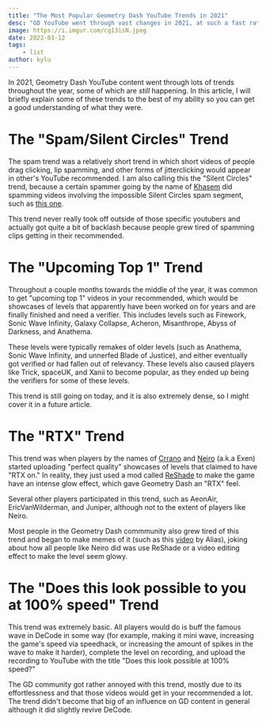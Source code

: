 ```yaml
---
title: "The Most Popular Geometry Dash YouTube Trends in 2021"
desc: "GD YouTube went through vast changes in 2021, at such a fast rate that you may have missed some of the trends that occurred. In this article, I'm going to cover four of these trends."
image: https://i.imgur.com/cg13isN.jpeg
date: 2022-03-12
tags:
	- list
author: kylu
---
```


In 2021, Geometry Dash YouTube content went through lots of trends throughout the year, some of which are *still* happening. In this article, I will briefly explain some of these trends to the best of my ability so you can get a good understanding of what they were.

# The "Spam/Silent Circles" Trend

The spam trend was a relatively short trend in which short videos of people drag clicking, lip spamming, and other forms of jitterclicking would appear in other's YouTube recommended. I am also calling this the "Silent Circles" trend, because a certain spammer going by the name of [Khasem](https://www.youtube.com/c/vAtomicX) did spamming videos involving the impossible Silent Circles spam segment, such as [this one](https://www.youtube.com/watch?v=76jqX7ouphI).

This trend never really took off outside of those specific youtubers and actually got quite a bit of backlash because people grew tired of spamming clips getting in their recommended.

# The "Upcoming Top 1" Trend

Throughout a couple months towards the middle of the year, it was common to get "upcoming top 1" videos in your recommended, which would be showcases of levels that apparently have been worked on for years and are finally finished and need a verifier. This includes levels such as Firework, Sonic Wave Infinity, Galaxy Collapse, Acheron, Misanthrope, Abyss of Darkness, and Anathema.

These levels were typically remakes of older levels (such as Anathema, Sonic Wave Infinity, and unnerfed Blade of Justice), and either eventually got verified or had fallen out of relevancy. These levels also caused players like Trick, spaceUK, and Xanii to become popular, as they ended up being the verifiers for some of these levels.

This trend is still going on today, and it is also extremely dense, so I might cover it in a future article.

# The "RTX" Trend

This trend was when players by the names of [Crrano](https://www.youtube.com/c/Crrano) and [Neiro](https://www.youtube.com/c/Neiro1999) (a.k.a Exen) started uploading "perfect quality" showcases of levels that claimed to have "RTX on." In reality, they just used a mod called [ReShade](https://reshade.me) to make the game have an intense glow effect, which gave Geometry Dash an "RTX" feel.

Several other players participated in this trend, such as AeonAir, EricVanWilderman, and Juniper, although not to the extent of players like Neiro.

Most people in the Geometry Dash commmunity also grew tired of this trend and began to make memes of it (such as this [video](https://www.youtube.com/watch?v=AvAOJpRvu34) by Alias), joking about how all people like Neiro did was use ReShade or a video editing effect to make the level seem glowy.

# The "Does this look possible to you at 100% speed" Trend

This trend was extremely basic. All players would do is buff the famous wave in DeCode in some way (for example, making it mini wave, increasing the game's speed via speedhack, or increasing the amount of spikes in the wave to make it harder), complete the level on recording, and upload the recording to YouTube with the title "Does this look possible at 100% speed?"

The GD community got rather annoyed with this trend, mostly due to its effortlessness and that those videos would get in your recommended a lot. The trend didn't become that big of an influence on GD content in general although it did slightly revive DeCode.